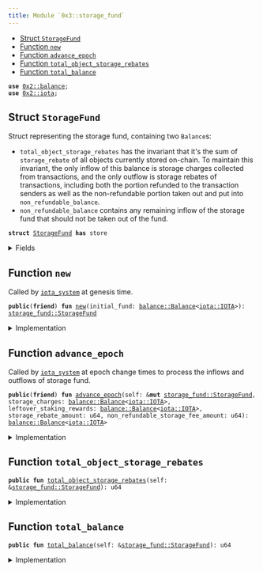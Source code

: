 ```yaml
---
title: Module `0x3::storage_fund`
---
```




-  [Struct `StorageFund`](#0x3_storage_fund_StorageFund)
-  [Function `new`](#0x3_storage_fund_new)
-  [Function `advance_epoch`](#0x3_storage_fund_advance_epoch)
-  [Function `total_object_storage_rebates`](#0x3_storage_fund_total_object_storage_rebates)
-  [Function `total_balance`](#0x3_storage_fund_total_balance)


<pre><code><b>use</b> <a href="../iota-framework/balance.md#0x2_balance">0x2::balance</a>;
<b>use</b> <a href="../iota-framework/iota.md#0x2_iota">0x2::iota</a>;
</code></pre>



<a name="0x3_storage_fund_StorageFund"></a>

## Struct `StorageFund`

Struct representing the storage fund, containing two <code>Balance</code>s:
- <code>total_object_storage_rebates</code> has the invariant that it's the sum of <code>storage_rebate</code> of
all objects currently stored on-chain. To maintain this invariant, the only inflow of this
balance is storage charges collected from transactions, and the only outflow is storage rebates
of transactions, including both the portion refunded to the transaction senders as well as
the non-refundable portion taken out and put into <code>non_refundable_balance</code>.
- <code>non_refundable_balance</code> contains any remaining inflow of the storage fund that should not
be taken out of the fund.


<pre><code><b>struct</b> <a href="storage_fund.md#0x3_storage_fund_StorageFund">StorageFund</a> <b>has</b> store
</code></pre>



<details>
<summary>Fields</summary>


<dl>
<dt>
<code>total_object_storage_rebates: <a href="../iota-framework/balance.md#0x2_balance_Balance">balance::Balance</a>&lt;<a href="../iota-framework/iota.md#0x2_iota_IOTA">iota::IOTA</a>&gt;</code>
</dt>
<dd>

</dd>
<dt>
<code>non_refundable_balance: <a href="../iota-framework/balance.md#0x2_balance_Balance">balance::Balance</a>&lt;<a href="../iota-framework/iota.md#0x2_iota_IOTA">iota::IOTA</a>&gt;</code>
</dt>
<dd>

</dd>
</dl>


</details>

<a name="0x3_storage_fund_new"></a>

## Function `new`

Called by <code><a href="iota_system.md#0x3_iota_system">iota_system</a></code> at genesis time.


<pre><code><b>public</b>(<b>friend</b>) <b>fun</b> <a href="storage_fund.md#0x3_storage_fund_new">new</a>(initial_fund: <a href="../iota-framework/balance.md#0x2_balance_Balance">balance::Balance</a>&lt;<a href="../iota-framework/iota.md#0x2_iota_IOTA">iota::IOTA</a>&gt;): <a href="storage_fund.md#0x3_storage_fund_StorageFund">storage_fund::StorageFund</a>
</code></pre>



<details>
<summary>Implementation</summary>


<pre><code><b>public</b>(package) <b>fun</b> <a href="storage_fund.md#0x3_storage_fund_new">new</a>(initial_fund: Balance&lt;IOTA&gt;) : <a href="storage_fund.md#0x3_storage_fund_StorageFund">StorageFund</a> {
    <a href="storage_fund.md#0x3_storage_fund_StorageFund">StorageFund</a> {
        // At the beginning there's no <a href="../iota-framework/object.md#0x2_object">object</a> in the storage yet
        total_object_storage_rebates: <a href="../iota-framework/balance.md#0x2_balance_zero">balance::zero</a>(),
        non_refundable_balance: initial_fund,
    }
}
</code></pre>



</details>

<a name="0x3_storage_fund_advance_epoch"></a>

## Function `advance_epoch`

Called by <code><a href="iota_system.md#0x3_iota_system">iota_system</a></code> at epoch change times to process the inflows and outflows of storage fund.


<pre><code><b>public</b>(<b>friend</b>) <b>fun</b> <a href="storage_fund.md#0x3_storage_fund_advance_epoch">advance_epoch</a>(self: &<b>mut</b> <a href="storage_fund.md#0x3_storage_fund_StorageFund">storage_fund::StorageFund</a>, storage_charges: <a href="../iota-framework/balance.md#0x2_balance_Balance">balance::Balance</a>&lt;<a href="../iota-framework/iota.md#0x2_iota_IOTA">iota::IOTA</a>&gt;, leftover_staking_rewards: <a href="../iota-framework/balance.md#0x2_balance_Balance">balance::Balance</a>&lt;<a href="../iota-framework/iota.md#0x2_iota_IOTA">iota::IOTA</a>&gt;, storage_rebate_amount: u64, non_refundable_storage_fee_amount: u64): <a href="../iota-framework/balance.md#0x2_balance_Balance">balance::Balance</a>&lt;<a href="../iota-framework/iota.md#0x2_iota_IOTA">iota::IOTA</a>&gt;
</code></pre>



<details>
<summary>Implementation</summary>


<pre><code><b>public</b>(package) <b>fun</b> <a href="storage_fund.md#0x3_storage_fund_advance_epoch">advance_epoch</a>(
    self: &<b>mut</b> <a href="storage_fund.md#0x3_storage_fund_StorageFund">StorageFund</a>,
    storage_charges: Balance&lt;IOTA&gt;,
    leftover_staking_rewards: Balance&lt;IOTA&gt;,
    storage_rebate_amount: u64,
    non_refundable_storage_fee_amount: u64,
) : Balance&lt;IOTA&gt; {
    // Th leftover rewards are not <b>to</b> be refunded so they go <b>to</b> the non-refundable <a href="../iota-framework/balance.md#0x2_balance">balance</a>.
    self.non_refundable_balance.join(leftover_staking_rewards);

    // The storage charges for the epoch come from the storage rebate of the new objects created
    // and the new storage rebates of the objects modified during the epoch so we put the charges
    // into `total_object_storage_rebates`.
    self.total_object_storage_rebates.join(storage_charges);

    // Split out the non-refundable portion of the storage rebate and put it into the non-refundable <a href="../iota-framework/balance.md#0x2_balance">balance</a>.
    <b>let</b> non_refundable_storage_fee = self.total_object_storage_rebates.split(non_refundable_storage_fee_amount);
    self.non_refundable_balance.join(non_refundable_storage_fee);

    // `storage_rebates` <b>include</b> the already refunded rebates of deleted objects and <b>old</b> rebates of modified objects and
    // should be taken out of the `total_object_storage_rebates`.
    <b>let</b> storage_rebate = self.total_object_storage_rebates.split(storage_rebate_amount);

    // The storage rebate <b>has</b> already been returned <b>to</b> individual transaction senders' gas coins
    // so we <b>return</b> the <a href="../iota-framework/balance.md#0x2_balance">balance</a> <b>to</b> be burnt at the very end of epoch change.
    storage_rebate
}
</code></pre>



</details>

<a name="0x3_storage_fund_total_object_storage_rebates"></a>

## Function `total_object_storage_rebates`



<pre><code><b>public</b> <b>fun</b> <a href="storage_fund.md#0x3_storage_fund_total_object_storage_rebates">total_object_storage_rebates</a>(self: &<a href="storage_fund.md#0x3_storage_fund_StorageFund">storage_fund::StorageFund</a>): u64
</code></pre>



<details>
<summary>Implementation</summary>


<pre><code><b>public</b> <b>fun</b> <a href="storage_fund.md#0x3_storage_fund_total_object_storage_rebates">total_object_storage_rebates</a>(self: &<a href="storage_fund.md#0x3_storage_fund_StorageFund">StorageFund</a>): u64 {
    self.total_object_storage_rebates.value()
}
</code></pre>



</details>

<a name="0x3_storage_fund_total_balance"></a>

## Function `total_balance`



<pre><code><b>public</b> <b>fun</b> <a href="storage_fund.md#0x3_storage_fund_total_balance">total_balance</a>(self: &<a href="storage_fund.md#0x3_storage_fund_StorageFund">storage_fund::StorageFund</a>): u64
</code></pre>



<details>
<summary>Implementation</summary>


<pre><code><b>public</b> <b>fun</b> <a href="storage_fund.md#0x3_storage_fund_total_balance">total_balance</a>(self: &<a href="storage_fund.md#0x3_storage_fund_StorageFund">StorageFund</a>): u64 {
    self.total_object_storage_rebates.value() + self.non_refundable_balance.value()
}
</code></pre>



</details>
